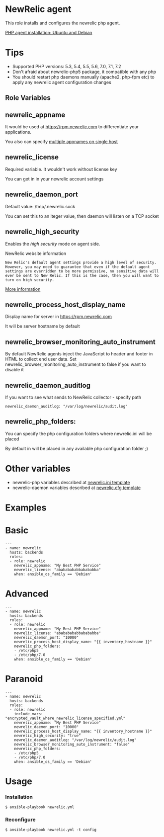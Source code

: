 NewRelic agent
===

This role installs and configures the newrelic php agent.

[PHP agent installation: Ubuntu and Debian](https://docs.newrelic.com/docs/agents/php-agent/installation/php-agent-installation-ubuntu-debian)

# Tips

* Supported PHP versions: 5.3, 5.4, 5.5, 5.6, 7.0, 7.1, 7.2
* Don't afraid about newrelic-php5 package, it compatible with any php
* You should restart php daemons manually (apache2, php-fpm etc) to apply any newrelic agent configuration changes

Role Variables
--------------

## newrelic_appname

It would be used at https://rpm.newrelic.com to differentiate your applications.

You also can specify [multiple appnames on single host](https://docs.newrelic.com/docs/agents/php-agent/configuration/name-your-php-application)

## newrelic_license

Required variable. It wouldn't work without license key

You can get in in your newrelic account settings

## newrelic_daemon_port

Default value: /tmp/.newrelic.sock

You can set this to an iteger value, then daemon will listen on a TCP socket

## newrelic_high_security

Enables the *high security* mode on agent side.

NewRelic website information
```
New Relic's default agent settings provide a high level of security. However, you may need to guarantee that even if the default agent settings are overridden to be more permissive, no sensitive data will ever be sent to New Relic. If this is the case, then you will want to turn on high security.
```

[More information](https://docs.newrelic.com/docs/agents/manage-apm-agents/configuration/high-security-mode)

## newrelic_process_host_display_name

Display name for server in https://rpm.newrelic.com

It will be server hostname by default

## newrelic_browser_monitoring_auto_instrument

By default NewRelic agents inject the JavaScript to header and footer in HTML to collect end user data. Set newrelic_browser_monitoring_auto_instrument to false if you want to disable it

## newrelic_daemon_auditlog

If you want to see what sends to NewRelic collector - specify path

```
newrelic_daemon_auditlog: "/var/log/newrelic/audit.log"
```

## newrelic_php_folders:

You can specify the php configuration folders where newrelic.ini will be placed

By default in will be placed in any available php configuration folder ;)

# Other variables

* newrelic-php variables described at [newrelic.ini template](templates/newrelic.ini.j2)
* newrelic-daemon variables described at [newrelic.cfg template](templates/newrelic.cfg.j2)

Examples
========

# Basic 
```
---
- name: newrelic
  hosts: backends
  roles:
  - role: newrelic
    newrelic_appname: "My Best PHP Service"
    newrelic_license: "abababababbabababba"
    when: ansible_os_family == 'Debian'
````

# Advanced
```
---
- name: newrelic
  hosts: backends
  roles:
  - role: newrelic
    newrelic_appname: "My Best PHP Service"
    newrelic_license: "abababababbabababba"
    newrelic_daemon_port: "10000"
    newrelic_process_host_display_name: "{{ inventory_hostname }}"
    newrelic_php_folders:
    - /etc/php5
    - /etc/php/7.0
    when: ansible_os_family == 'Debian'
```

# Paranoid

```
---
- name: newrelic
  hosts: backends
  roles:
  - role: newrelic
    include_vars: "encrypted_vault_where_newrelic_license_specified.yml"
    newrelic_appname: "My Best PHP Service"
    newrelic_daemon_port: "10000"
    newrelic_process_host_display_name: "{{ inventory_hostname }}"
    newrelic_high_security: "true"
    newrelic_daemon_auditlog: "/var/log/newrelic/audit.log"
    newrelic_browser_monitoring_auto_instrument: "false"
    newrelic_php_folders:
    - /etc/php5
    - /etc/php/7.0
    when: ansible_os_family == 'Debian'
```


Usage
========

### Installation 
```
$ ansible-playbook newrelic.yml
```

### Reconfigure
```
$ ansible-playbook newrelic.yml -t config
```

